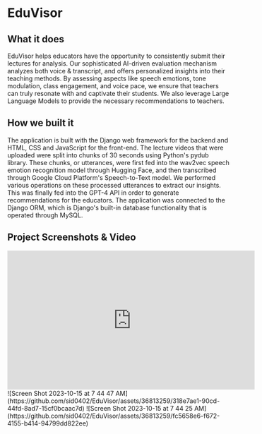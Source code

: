 # EduVisor

## What it does
EduVisor helps educators have the opportunity to consistently submit their lectures for analysis. Our sophisticated AI-driven evaluation mechanism analyzes both voice & transcript, and offers personalized insights into their teaching methods. By assessing aspects like speech emotions, tone modulation, class engagement, and voice pace, we ensure that teachers can truly resonate with and captivate their students. We also leverage Large Language Models to provide the necessary recommendations to teachers.

## How we built it
The application is built with the Django web framework for the backend and HTML, CSS and JavaScript for the front-end. The lecture videos that were uploaded were split into chunks of 30 seconds using Python's pydub library. These chunks, or utterances, were first fed into the wav2vec speech emotion recognition model through Hugging Face, and then transcribed through Google Cloud Platform's Speech-to-Text model. We performed various operations on these processed utterances to extract our insights. This was finally fed into the GPT-4 API in order to generate recommendations for the educators. The application was connected to the Django ORM, which is Django's built-in database functionality that is operated through MySQL.

## Project Screenshots & Video
<iframe width="560" height="315" src="https://www.youtube.com/embed/acVxFY_FH6o?si=ctbSVkE4rkFkMkaC" title="YouTube video player" frameborder="0" allow="accelerometer; autoplay; clipboard-write; encrypted-media; gyroscope; picture-in-picture; web-share" allowfullscreen></iframe>
![Screen Shot 2023-10-15 at 7 44 47 AM](https://github.com/sid0402/EduVisor/assets/36813259/318e7ae1-90cd-44fd-8ad7-15cf0bcaac7d)
![Screen Shot 2023-10-15 at 7 44 25 AM](https://github.com/sid0402/EduVisor/assets/36813259/fc5658e6-f672-4155-b414-94799dd822ee)
